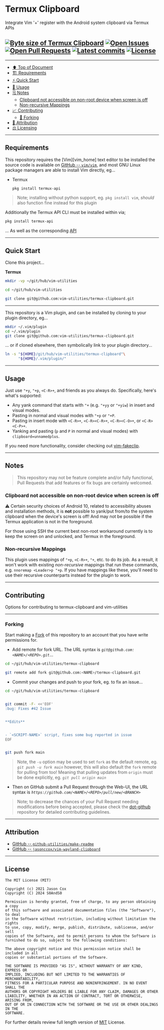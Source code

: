 # Termux Clipboard
[heading__top]:
  #termux-clipboard
  "&#x2B06; Integrate Vim '+' register with the Android system clipboard via Termux APIs"


Integrate Vim '+' register with the Android system clipboard via Termux APIs

## [![Byte size of Termux Clipboard][badge__main__termux_clipboard__source_code]][termux_clipboard__main__source_code] [![Open Issues][badge__issues__termux_clipboard]][issues__termux_clipboard] [![Open Pull Requests][badge__pull_requests__termux_clipboard]][pull_requests__termux_clipboard] [![Latest commits][badge__commits__termux_clipboard__main]][commits__termux_clipboard__main] [![License][badge__license]][branch__current__license]


---


- [:arrow_up: Top of Document][heading__top]
- [:building_construction: Requirements][heading__requirements]
- [:zap: Quick Start][heading__quick_start]
- [&#x1F9F0; Usage][heading__usage]
- [&#x1F5D2; Notes][heading__notes]
  - [Clipboard not accessible on non-root device when screen is off][heading__clipboard_not_accessible_on_nonroot_device_when_screen_is_off]
  - [Non-recursive Mappings][heading__nonrecursive_mappings]
- [:chart_with_upwards_trend: Contributing][heading__contributing]
  - [:trident: Forking][heading__forking]
- [:card_index: Attribution][heading__attribution]
- [:balance_scale: Licensing][heading__license]


---


## Requirements
[heading__requirements]:
  #requirements
  "&#x1F3D7; Prerequisites and/or dependencies that this project needs to function properly"


This repository requires the [Vim][vim_home] text editor to be installed the
source code is available on [GitHub -- `vim/vim`][vim__github], and most GNU
Linux package managers are able to install Vim directly, eg...


- Termux


   ```bash
   pkg install termux-api
   ```

> Note; installing without python support, eg. `pkg install vim`, _should_ also
> function fine instead for this plugin

Additionally the Termux API CLI must be installed within via;

   ```bash
   pkg install termux-api
   ```

... As well as the corresponding [API](https://wiki.termux.com/wiki/Termux:API)


______


## Quick Start
[heading__quick_start]:
  #quick-start
  "&#9889; Perhaps as easy as one, 2.0,..."


Clone this project...


**Termux**


```bash
mkdir -vp ~/git/hub/vim-utilities

cd ~/git/hub/vim-utilities

git clone git@github.com:vim-utilities/termux-clipboard.git
```


---


This repository is a Vim plugin, and can be installed by cloning to your plugin
directory, eg...


```bash
mkdir ~/.vim/plugin
cd ~/.vim/plugin
git clone git@github.com:vim-utilities/termux-clipboard.git
```


... or if cloned elsewhere, then symbolically link to your plugin directory...


```bash
ln -s "${HOME}/git/hub/vim-utilities/termux-clipboard"\
      "${HOME}/.vim/plugin/"
```


______


## Usage
[heading__usage]:
  #usage
  "&#x1F9F0; How to utilize this repository"



Just use `"+y`, `"+p`, `<C-R>+`, and friends as you always do. Specifically, here's what's supported:

- Any yank command that starts with `"+` (e.g. `"+yy` or `"+yiw`) in insert and visual modes.
- Pasting in normal and visual modes with `"+p` or `"+P`.
- Pasting in insert mode with `<C-R>+`, `<C-R><C-R>+`, `<C-R><C-O>+`, or `<C-R><C-P>+`.
- Yanking and pasting (`p` and `P` in normal and visual modes) with `clipboard=unnamedplus`.

If you need more functionality, consider checking out [vim-fakeclip](https://github.com/kana/vim-fakeclip).


______


## Notes
[heading__notes]:
  #notes
  "&#x1F5D2; Additional things to keep in mind when developing"


> This repository may not be feature complete and/or fully functional, Pull
> Requests that add features or fix bugs are certainly welcomed.


### Clipboard not accessible on non-root device when screen is off
[heading__clipboard_not_accessible_on_nonroot_device_when_screen_is_off]: #clipboard-not-accessible-on-nonroot-device-when-screen-is-off


:warning: Certain security choices of Android 10, related to accessibility
abuses and installation methods, it is **not** possible to yank/put from/to the
system clipboard when the device's screen is off!  And may not be possible if
the Termux application is not in the foreground.

For those using SSH the current best non-root workaround currently is to keep
the screen on and unlocked, and Termux in the foreground.


### Non-recursive Mappings
[heading__nonrecursive_mappings]: #nonrecursive-mappings


This plugin uses mappings of `"+p`, `<C-R>+`, `"+`, etc. to do its job. As a
result, it won't work with existing *non-recursive* mappings that run these
commands, e.g. `nnoremap <Leader>p "+p`. If you have mappings like these,
you'll need to use their recursive counterparts instead for the plugin to work.


______


## Contributing
[heading__contributing]:
  #contributing
  "&#x1F4C8; Options for contributing to termux-clipboard and vim-utilities"


Options for contributing to termux-clipboard and vim-utilities


---


### Forking
[heading__forking]:
  #forking
  "&#x1F531; Tips for forking termux-clipboard"


Start making a [Fork][termux_clipboard__fork_it] of this repository to an account that you have write permissions for.


- Add remote for fork URL. The URL syntax is _`git@github.com:<NAME>/<REPO>.git`_...


```bash
cd ~/git/hub/vim-utilities/termux-clipboard

git remote add fork git@github.com:<NAME>/termux-clipboard.git
```


- Commit your changes and push to your fork, eg. to fix an issue...


```bash
cd ~/git/hub/vim-utilities/termux-clipboard


git commit -F- <<'EOF'
:bug: Fixes #42 Issue


**Edits**


- `<SCRIPT-NAME>` script, fixes some bug reported in issue
EOF


git push fork main
```


> Note, the `-u` option may be used to set `fork` as the default remote, eg. _`git push -u fork main`_ however, this will also default the `fork` remote for pulling from too! Meaning that pulling updates from `origin` must be done explicitly, eg. _`git pull origin main`_


- Then on GitHub submit a Pull Request through the Web-UI, the URL syntax is _`https://github.com/<NAME>/<REPO>/pull/new/<BRANCH>`_


> Note; to decrease the chances of your Pull Request needing modifications before being accepted, please check the [dot-github](https://github.com/vim-utilities/.github) repository for detailed contributing guidelines.



______


## Attribution
[heading__attribution]:
  #attribution
  "&#x1F4C7; Resources that where helpful in building this project so far."


- [GitHub -- `github-utilities/make-readme`](https://github.com/github-utilities/make-readme)
- [GitHub -- `jasonccox/vim-wayland-clipboard`](https://github.com/jasonccox/vim-wayland-clipboard)


______


## License
[heading__license]:
  #license
  "&#x2696; Legal side of Open Source"


```
The MIT License (MIT)

Copyright (c) 2021 Jason Cox
Copyright (C) 2024 S0AndS0

Permission is hereby granted, free of charge, to any person obtaining a copy
of this software and associated documentation files (the "Software"), to deal
in the Software without restriction, including without limitation the rights
to use, copy, modify, merge, publish, distribute, sublicense, and/or sell
copies of the Software, and to permit persons to whom the Software is
furnished to do so, subject to the following conditions:

The above copyright notice and this permission notice shall be included in all
copies or substantial portions of the Software.

THE SOFTWARE IS PROVIDED "AS IS", WITHOUT WARRANTY OF ANY KIND, EXPRESS OR
IMPLIED, INCLUDING BUT NOT LIMITED TO THE WARRANTIES OF MERCHANTABILITY,
FITNESS FOR A PARTICULAR PURPOSE AND NONINFRINGEMENT. IN NO EVENT SHALL THE
AUTHORS OR COPYRIGHT HOLDERS BE LIABLE FOR ANY CLAIM, DAMAGES OR OTHER
LIABILITY, WHETHER IN AN ACTION OF CONTRACT, TORT OR OTHERWISE, ARISING FROM,
OUT OF OR IN CONNECTION WITH THE SOFTWARE OR THE USE OR OTHER DEALINGS IN THE
SOFTWARE.
```


For further details review full length version of [MIT][branch__current__license] License.



[branch__current__license]:
  /LICENSE
  "&#x2696; Full length version of MIT License"

[badge__license]:
  https://img.shields.io/github/license/vim-utilities/termux-clipboard

[badge__commits__termux_clipboard__main]:
  https://img.shields.io/github/last-commit/vim-utilities/termux-clipboard/main.svg

[commits__termux_clipboard__main]:
  https://github.com/vim-utilities/termux-clipboard/commits/main
  "&#x1F4DD; History of changes on this branch"


[termux_clipboard__community]:
  https://github.com/vim-utilities/termux-clipboard/community
  "&#x1F331; Dedicated to functioning code"


[issues__termux_clipboard]:
  https://github.com/vim-utilities/termux-clipboard/issues
  "&#x2622; Search for and _bump_ existing issues or open new issues for project maintainer to address."

[termux_clipboard__fork_it]:
  https://github.com/vim-utilities/termux-clipboard/fork
  "&#x1F531; Fork it!"

[pull_requests__termux_clipboard]:
  https://github.com/vim-utilities/termux-clipboard/pulls
  "&#x1F3D7; Pull Request friendly, though please check the Community guidelines"

[termux_clipboard__main__source_code]:
  https://github.com/vim-utilities/termux-clipboard/
  "&#x2328; Project source!"

[badge__issues__termux_clipboard]:
  https://img.shields.io/github/issues/vim-utilities/termux-clipboard.svg

[badge__pull_requests__termux_clipboard]:
  https://img.shields.io/github/issues-pr/vim-utilities/termux-clipboard.svg

[badge__main__termux_clipboard__source_code]:
  https://img.shields.io/github/repo-size/vim-utilities/termux-clipboard




[vim__home]:
  https://www.vim.org
  "Home page for the Vim text editor"

[vim__github]:
  https://github.com/vim/vim
  "Source code for Vim on GitHub"






